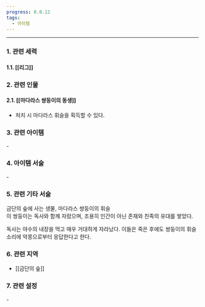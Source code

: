 ```yaml
---
progress: 0.0.12
tags:
  - 아이템
---
```

---
### 1. 관련 세력 
#### 1.1. [[리그]]

### 2. 관련 인물
#### 2.1. [[마다라스 쌍둥이의 동생]]
- 처치 시 마다라스 휘슬을 획득할 수 있다.

### 3. 관련 아이템
\-

### 4. 아이템 서술
\-

### 5. 관련 기타 서술
금단의 숲에 사는 생물, 마다라스 쌍둥이의 휘슬  
이 쌍둥이는 독사와 함께 자랐으며, 조용히 인간이 아닌 존재와 친족의 유대를 쌓았다.  
  
독사는 야수의 내장을 먹고 매우 거대하게 자라났다. 이들은 죽은 후에도 쌍둥이의 휘슬 소리에 악몽으로부터 응답한다고 한다.

### 6. 관련 지역
- [[금단의 숲]]
### 7. 관련 설정
\-
